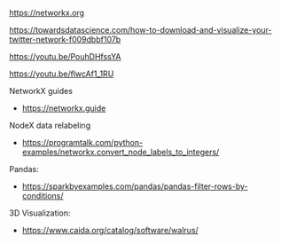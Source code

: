https://networkx.org

https://towardsdatascience.com/how-to-download-and-visualize-your-twitter-network-f009dbbf107b


https://youtu.be/PouhDHfssYA


https://youtu.be/flwcAf1_1RU


NetworkX guides 

- https://networkx.guide

NodeX data relabeling

- https://programtalk.com/python-examples/networkx.convert_node_labels_to_integers/

Pandas:

- https://sparkbyexamples.com/pandas/pandas-filter-rows-by-conditions/

3D Visualization:

- https://www.caida.org/catalog/software/walrus/